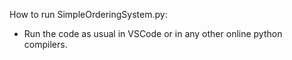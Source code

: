 How to run SimpleOrderingSystem.py:

- Run the code as usual in VSCode or in any other online python compilers.


